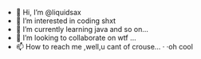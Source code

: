 - 👋 Hi, I’m @liquidsax
- 👀 I’m interested in coding shxt
- 🌱 I’m currently learning java and so on...
- 💞️ I’m looking to collaborate on wtf ...
- 📫 How to reach me ,well,u cant of crouse...
· ·oh  cool

<!---
liquidsax/liquidsax is a ✨ special ✨ repository because its `README.md` (this file) appears on your GitHub profile.
You can click the Preview link to take a look at your changes.
--->

